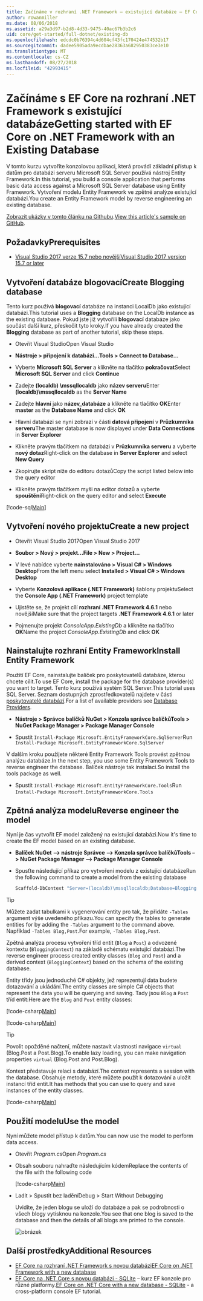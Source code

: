 ```yaml
---
title: Začínáme v rozhraní .NET Framework – existující databáze – EF Core
author: rowanmiller
ms.date: 08/06/2018
ms.assetid: a29a3d97-b2d8-4d33-9475-40ac67b3b2c6
uid: core/get-started/full-dotnet/existing-db
ms.openlocfilehash: edcdc0b76394c4d604cf43fc170424e474532b17
ms.sourcegitcommit: dadee5905ada9ecdbae28363a682950383ce3e10
ms.translationtype: MT
ms.contentlocale: cs-CZ
ms.lasthandoff: 08/27/2018
ms.locfileid: "42993415"
---
```

# <a name="getting-started-with-ef-core-on-net-framework-with-an-existing-database"></a><span data-ttu-id="fb744-102">Začínáme s EF Core na rozhraní .NET Framework s existující databáze</span><span class="sxs-lookup"><span data-stu-id="fb744-102">Getting started with EF Core on .NET Framework with an Existing Database</span></span>

<span data-ttu-id="fb744-103">V tomto kurzu vytvoříte konzolovou aplikaci, která provádí základní přístup k datům pro databázi serveru Microsoft SQL Server používá nástroj Entity Framework.</span><span class="sxs-lookup"><span data-stu-id="fb744-103">In this tutorial, you build a console application that performs basic data access against a Microsoft SQL Server database using Entity Framework.</span></span> <span data-ttu-id="fb744-104">Vytvoření modelu Entity Framework ve zpětné analýze existující databázi.</span><span class="sxs-lookup"><span data-stu-id="fb744-104">You create an Entity Framework model by reverse engineering an existing database.</span></span>

<span data-ttu-id="fb744-105">[Zobrazit ukázky v tomto článku na Githubu](https://github.com/aspnet/EntityFramework.Docs/tree/master/samples/core/GetStarted/FullNet/ConsoleApp.ExistingDb).</span><span class="sxs-lookup"><span data-stu-id="fb744-105">[View this article's sample on GitHub](https://github.com/aspnet/EntityFramework.Docs/tree/master/samples/core/GetStarted/FullNet/ConsoleApp.ExistingDb).</span></span>

## <a name="prerequisites"></a><span data-ttu-id="fb744-106">Požadavky</span><span class="sxs-lookup"><span data-stu-id="fb744-106">Prerequisites</span></span>

* [<span data-ttu-id="fb744-107">Visual Studio 2017 verze 15.7 nebo novější</span><span class="sxs-lookup"><span data-stu-id="fb744-107">Visual Studio 2017 version 15.7 or later</span></span>](https://www.visualstudio.com/downloads/)

## <a name="create-blogging-database"></a><span data-ttu-id="fb744-108">Vytvoření databáze blogovací</span><span class="sxs-lookup"><span data-stu-id="fb744-108">Create Blogging database</span></span>

<span data-ttu-id="fb744-109">Tento kurz používá **blogovací** databáze na instanci LocalDb jako existující databázi.</span><span class="sxs-lookup"><span data-stu-id="fb744-109">This tutorial uses a **Blogging** database on the LocalDb instance as the existing database.</span></span> <span data-ttu-id="fb744-110">Pokud jste již vytvořili **blogovací** databáze jako součást další kurz, přeskočit tyto kroky.</span><span class="sxs-lookup"><span data-stu-id="fb744-110">If you have already created the **Blogging** database as part of another tutorial, skip these steps.</span></span>

* <span data-ttu-id="fb744-111">Otevřít Visual Studio</span><span class="sxs-lookup"><span data-stu-id="fb744-111">Open Visual Studio</span></span>

* <span data-ttu-id="fb744-112">**Nástroje > připojení k databázi...**</span><span class="sxs-lookup"><span data-stu-id="fb744-112">**Tools > Connect to Database...**</span></span>

* <span data-ttu-id="fb744-113">Vyberte **Microsoft SQL Server** a klikněte na tlačítko **pokračovat**</span><span class="sxs-lookup"><span data-stu-id="fb744-113">Select **Microsoft SQL Server** and click **Continue**</span></span>

* <span data-ttu-id="fb744-114">Zadejte **(localdb) \mssqllocaldb** jako **název serveru**</span><span class="sxs-lookup"><span data-stu-id="fb744-114">Enter **(localdb)\mssqllocaldb** as the **Server Name**</span></span>

* <span data-ttu-id="fb744-115">Zadejte **hlavní** jako **název_databáze** a klikněte na tlačítko **OK**</span><span class="sxs-lookup"><span data-stu-id="fb744-115">Enter **master** as the **Database Name** and click **OK**</span></span>

* <span data-ttu-id="fb744-116">Hlavní databázi se nyní zobrazí v části **datová připojení** v **Průzkumníka serveru**</span><span class="sxs-lookup"><span data-stu-id="fb744-116">The master database is now displayed under **Data Connections** in **Server Explorer**</span></span>

* <span data-ttu-id="fb744-117">Klikněte pravým tlačítkem na databázi v **Průzkumníka serveru** a vyberte **nový dotaz**</span><span class="sxs-lookup"><span data-stu-id="fb744-117">Right-click on the database in **Server Explorer** and select **New Query**</span></span>

* <span data-ttu-id="fb744-118">Zkopírujte skript níže do editoru dotazů</span><span class="sxs-lookup"><span data-stu-id="fb744-118">Copy the script listed below into the query editor</span></span>

* <span data-ttu-id="fb744-119">Klikněte pravým tlačítkem myši na editor dotazů a vyberte **spouštění**</span><span class="sxs-lookup"><span data-stu-id="fb744-119">Right-click on the query editor and select **Execute**</span></span>

[!code-sql[Main](../_shared/create-blogging-database-script.sql)]

## <a name="create-a-new-project"></a><span data-ttu-id="fb744-120">Vytvoření nového projektu</span><span class="sxs-lookup"><span data-stu-id="fb744-120">Create a new project</span></span>

* <span data-ttu-id="fb744-121">Otevřít Visual Studio 2017</span><span class="sxs-lookup"><span data-stu-id="fb744-121">Open Visual Studio 2017</span></span>

* <span data-ttu-id="fb744-122">**Soubor > Nový > projekt...**</span><span class="sxs-lookup"><span data-stu-id="fb744-122">**File > New > Project...**</span></span>

* <span data-ttu-id="fb744-123">V levé nabídce vyberte **nainstalováno > Visual C# > Windows Desktop**</span><span class="sxs-lookup"><span data-stu-id="fb744-123">From the left menu select **Installed > Visual C# > Windows Desktop**</span></span>

* <span data-ttu-id="fb744-124">Vyberte **Konzolová aplikace (.NET Framework)** šablony projektu</span><span class="sxs-lookup"><span data-stu-id="fb744-124">Select the **Console App (.NET Framework)** project template</span></span>

* <span data-ttu-id="fb744-125">Ujistěte se, že projekt cílí **rozhraní .NET Framework 4.6.1** nebo novější</span><span class="sxs-lookup"><span data-stu-id="fb744-125">Make sure that the project targets **.NET Framework 4.6.1** or later</span></span>

* <span data-ttu-id="fb744-126">Pojmenujte projekt *ConsoleApp.ExistingDb* a klikněte na tlačítko **OK**</span><span class="sxs-lookup"><span data-stu-id="fb744-126">Name the project *ConsoleApp.ExistingDb* and click **OK**</span></span>

## <a name="install-entity-framework"></a><span data-ttu-id="fb744-127">Nainstalujte rozhraní Entity Framework</span><span class="sxs-lookup"><span data-stu-id="fb744-127">Install Entity Framework</span></span>

<span data-ttu-id="fb744-128">Použití EF Core, nainstalujte balíček pro poskytovatelů databáze, kterou chcete cílit.</span><span class="sxs-lookup"><span data-stu-id="fb744-128">To use EF Core, install the package for the database provider(s) you want to target.</span></span> <span data-ttu-id="fb744-129">Tento kurz používá systém SQL Server.</span><span class="sxs-lookup"><span data-stu-id="fb744-129">This tutorial uses SQL Server.</span></span> <span data-ttu-id="fb744-130">Seznam dostupných zprostředkovatelů najdete v části [poskytovatelé databází](../../providers/index.md).</span><span class="sxs-lookup"><span data-stu-id="fb744-130">For a list of available providers see [Database Providers](../../providers/index.md).</span></span>

* <span data-ttu-id="fb744-131">**Nástroje > Správce balíčků NuGet > Konzola správce balíčků**</span><span class="sxs-lookup"><span data-stu-id="fb744-131">**Tools > NuGet Package Manager > Package Manager Console**</span></span>

* <span data-ttu-id="fb744-132">Spustit `Install-Package Microsoft.EntityFrameworkCore.SqlServer`</span><span class="sxs-lookup"><span data-stu-id="fb744-132">Run `Install-Package Microsoft.EntityFrameworkCore.SqlServer`</span></span>

<span data-ttu-id="fb744-133">V dalším kroku použijete některé Entity Framework Tools provést zpětnou analýzu databáze.</span><span class="sxs-lookup"><span data-stu-id="fb744-133">In the next step, you use some Entity Framework Tools to reverse engineer the database.</span></span> <span data-ttu-id="fb744-134">Balíček nástroje tak instalaci.</span><span class="sxs-lookup"><span data-stu-id="fb744-134">So install the tools package as well.</span></span>

* <span data-ttu-id="fb744-135">Spustit `Install-Package Microsoft.EntityFrameworkCore.Tools`</span><span class="sxs-lookup"><span data-stu-id="fb744-135">Run `Install-Package Microsoft.EntityFrameworkCore.Tools`</span></span>

## <a name="reverse-engineer-the-model"></a><span data-ttu-id="fb744-136">Zpětná analýza modelu</span><span class="sxs-lookup"><span data-stu-id="fb744-136">Reverse engineer the model</span></span>

<span data-ttu-id="fb744-137">Nyní je čas vytvořit EF model založený na existující databázi.</span><span class="sxs-lookup"><span data-stu-id="fb744-137">Now it's time to create the EF model based on an existing database.</span></span>

* <span data-ttu-id="fb744-138">**Balíček NuGet –> nástroje Správce –> Konzola správce balíčků**</span><span class="sxs-lookup"><span data-stu-id="fb744-138">**Tools –> NuGet Package Manager –> Package Manager Console**</span></span>

* <span data-ttu-id="fb744-139">Spusťte následující příkaz pro vytvoření modelu z existující databáze</span><span class="sxs-lookup"><span data-stu-id="fb744-139">Run the following command to create a model from the existing database</span></span>

  ``` powershell
  Scaffold-DbContext "Server=(localdb)\mssqllocaldb;Database=Blogging;Trusted_Connection=True;" Microsoft.EntityFrameworkCore.SqlServer
  ```

> [!TIP]  
> <span data-ttu-id="fb744-140">Můžete zadat tabulkami k vygenerování entity pro tak, že přidáte `-Tables` argument výše uvedeného příkazu.</span><span class="sxs-lookup"><span data-stu-id="fb744-140">You can specify the tables to generate entities for by adding the `-Tables` argument to the command above.</span></span> <span data-ttu-id="fb744-141">Například `-Tables Blog,Post`.</span><span class="sxs-lookup"><span data-stu-id="fb744-141">For example, `-Tables Blog,Post`.</span></span>

<span data-ttu-id="fb744-142">Zpětná analýza procesu vytvoření tříd entit (`Blog` a `Post`) a odvozené kontextu (`BloggingContext`) na základě schématu existující databázi.</span><span class="sxs-lookup"><span data-stu-id="fb744-142">The reverse engineer process created entity classes (`Blog` and `Post`) and a derived context (`BloggingContext`) based on the schema of the existing database.</span></span>

<span data-ttu-id="fb744-143">Entity třídy jsou jednoduché C# objekty, jež reprezentují data budete dotazování a ukládání.</span><span class="sxs-lookup"><span data-stu-id="fb744-143">The entity classes are simple C# objects that represent the data you will be querying and saving.</span></span> <span data-ttu-id="fb744-144">Tady jsou `Blog` a `Post` tříd entit:</span><span class="sxs-lookup"><span data-stu-id="fb744-144">Here are the `Blog` and `Post` entity classes:</span></span>

 [!code-csharp[Main](../../../../samples/core/GetStarted/FullNet/ConsoleApp.ExistingDb/Blog.cs)]

[!code-csharp[Main](../../../../samples/core/GetStarted/FullNet/ConsoleApp.ExistingDb/Post.cs)]

> [!TIP]  
> <span data-ttu-id="fb744-145">Povolit opožděné načtení, můžete nastavit vlastnosti navigace `virtual` (Blog.Post a Post.Blog).</span><span class="sxs-lookup"><span data-stu-id="fb744-145">To enable lazy loading, you can make navigation properties `virtual` (Blog.Post and Post.Blog).</span></span>

<span data-ttu-id="fb744-146">Kontext představuje relaci s databází.</span><span class="sxs-lookup"><span data-stu-id="fb744-146">The context represents a session with the database.</span></span> <span data-ttu-id="fb744-147">Obsahuje metody, které můžete použít k dotazování a uložit instancí tříd entit.</span><span class="sxs-lookup"><span data-stu-id="fb744-147">It has methods that you can use to query and save instances of the entity classes.</span></span>

[!code-csharp[Main](../../../../samples/core/GetStarted/FullNet/ConsoleApp.ExistingDb/BloggingContext.cs)]

## <a name="use-the-model"></a><span data-ttu-id="fb744-148">Použití modelu</span><span class="sxs-lookup"><span data-stu-id="fb744-148">Use the model</span></span>

<span data-ttu-id="fb744-149">Nyní můžete model přístup k datům.</span><span class="sxs-lookup"><span data-stu-id="fb744-149">You can now use the model to perform data access.</span></span>

* <span data-ttu-id="fb744-150">Otevřít *Program.cs*</span><span class="sxs-lookup"><span data-stu-id="fb744-150">Open *Program.cs*</span></span>

* <span data-ttu-id="fb744-151">Obsah souboru nahraďte následujícím kódem</span><span class="sxs-lookup"><span data-stu-id="fb744-151">Replace the contents of the file with the following code</span></span>

  [!code-csharp[Main](../../../../samples/core/GetStarted/FullNet/ConsoleApp.ExistingDb/Program.cs)] 

* <span data-ttu-id="fb744-152">Ladit > Spustit bez ladění</span><span class="sxs-lookup"><span data-stu-id="fb744-152">Debug > Start Without Debugging</span></span>

  <span data-ttu-id="fb744-153">Uvidíte, že jeden blogu se uloží do databáze a pak se podrobnosti o všech blogy vytisknou na konzole.</span><span class="sxs-lookup"><span data-stu-id="fb744-153">You see that one blog is saved to the database and then the details of all blogs are printed to the console.</span></span>

  ![obrázek](_static/output-existing-db.png)

## <a name="additional-resources"></a><span data-ttu-id="fb744-155">Další prostředky</span><span class="sxs-lookup"><span data-stu-id="fb744-155">Additional Resources</span></span>

* [<span data-ttu-id="fb744-156">EF Core na rozhraní .NET Framework s novou databázi</span><span class="sxs-lookup"><span data-stu-id="fb744-156">EF Core on .NET Framework with a new database</span></span>](xref:core/get-started/full-dotnet/new-db)
* <span data-ttu-id="fb744-157">[EF Core na .NET Core s novou databázi - SQLite](xref:core/get-started/netcore/new-db-sqlite) – kurz EF konzole pro různé platformy.</span><span class="sxs-lookup"><span data-stu-id="fb744-157">[EF Core on .NET Core with a new database - SQLite](xref:core/get-started/netcore/new-db-sqlite) -  a cross-platform console EF tutorial.</span></span>

